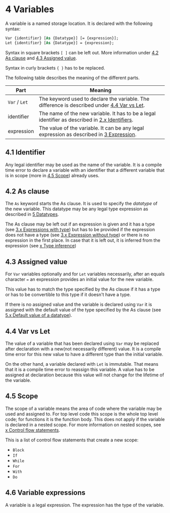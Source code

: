 # 4 Variables

A variable is a named storage location. It is declared with the following syntax:

```vb
Var {identifier} [As {Datatype}] [= {expression}];
Let {identifier} [As {Datatype}] = {expression};
```

Syntax in square brackets `[ ]` can be left out. More information under <u>4.2 As clause</u> and <u>4.3 Assigned value</u>.

Syntax in curly brackets `{ }` has to be replaced.

The following table describes the meaning of the different parts.

| Part          | Meaning                                                      |
| ------------- | ------------------------------------------------------------ |
| `Var` / `Let` | The keyword used to declare the variable. The difference is described under <u>4.4 Var vs Let</u>. |
| identifier    | The name of the new variable. It has to be a legal identifier as described in <u>2.x Identifiers</u>. |
| expression    | The value of the variable. It can be any legal expression as described in <u>3 Expression</u>. |

## 4.1 Identifier

Any legal identifier may be used as the name of the variable. It is a compile time error to declare a variable with an identifier that a different variable that is in scope (more in <u>4.5 Scope</u>) already uses.

## 4.2 As clause

The `As` keyword starts the As clause. It is used to specify the *datatype* of the new variable. This datatype may be any legal type expression as described in <u>5 Datatypes</u>.

The As clause may be left out if an expression is given and it has a type (see <u>3.x Expressions with type</u>) but has to be provided if the expression does not have a type (see <u>3.x Expression without type</u>) or there is no expression in the first place. In case that it is left out, it is inferred from the expression (see <u>x Type inference</u>)

## 4.3 Assigned value

For `Var` variables optionally and for `Let` variables necessarily, after an equals character `=` an expression provides an initial value for the new variable.

This value has to match the type specified by the As clause if it has a type or has to be convertible to this type if it doesn't have a type.

If there is no assigned value and the variable is declared using `Var` it is assigned with the default value of the type specified by the As clause (see <u>5.x Default value of a datatype</u>).

## 4.4 Var vs Let

The value of a variable that has been declared using `Var` may be replaced after declaration with a new(not necessarily different) value. It is a compile time error for this new value to have a different type than the initial variable.

On the other hand, a variable declared with `Let` is immutable. That means that it is a compile time error to reassign this variable. A value has to be assigned at declaration because this value will not change for the lifetime of the variable.

## 4.5 Scope

The scope of a variable means the area of code where the variable may be used and assigned to. For top level code this scope is the whole top level code; for functions it is the function body. This does not apply if the variable is declared in a nested scope. For more information on nested scopes, see <u>x Control flow statements</u>.

This is a list of control flow statements that create a new scope:

- `Block`
- `If`
- `While`
- `For`
- `With`
- `Do`

## 4.6 Variable expressions

A variable is a legal expression. The expression has the type of the variable.